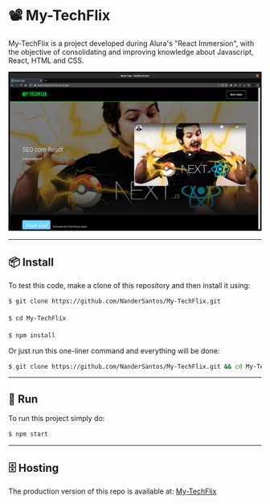 #	📽️	My-TechFlix

My-TechFlix is a project developed during Alura's "React Immersion", with the objective of consolidating and improving knowledge about Javascript, React, HTML and CSS.

<p align="center">
  <img src="github-image.jpeg" width="1000" title="hover text">
</p>

---

##	📦	Install

To test this code, make a clone of this repository and then install it using:

```bash
$ git clone https://github.com/NanderSantos/My-TechFlix.git

$ cd My-TechFlix

$ npm install
```

Or just run this one-liner command and everything will be done:

```bash
$ git clone https://github.com/NanderSantos/My-TechFlix.git && cd My-TechFlix && npm install
```

---

##	🏃	Run

To run this project simply do:

```bash
$ npm start
```

---

##	🗄️	Hosting

The production version of this repo is available at: [My-TechFlix](https://my-tech-flix.vercel.app/)